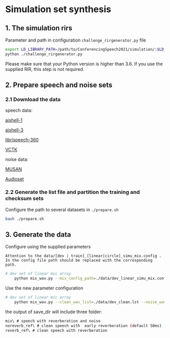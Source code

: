 
# Simulation set synthesis

## 1. The simulation rirs
Parameter and path in configuration `challenge_rirgenerator.py` file

```bash 
export LD_LIBRARY_PATH=/path/to/ConferencingSpeech2021/simulation/:$LD_LIBRARY_PATH
python ./challenge_rirgenerator.py
```
Please make sure that your Python version is higher than 3.6. If you use the supplied RIR, this step is not required.

## 2. Prepare speech and noise sets
### 2.1 Download the data
speech data:

[aishell-1](http://openslr.org/33/) 

[aishell-3](http://openslr.org/93/)

[librispeech-360](http://openslr.org/12/)

[VCTK](https://datashare.ed.ac.uk/handle/10283/2651)


noise data: 

[MUSAN](http://openslr.org/17/)

[Audioset](https://github.com/marc-moreaux/audioset_raw)

### 2.2 Generate the list file and partition the training and checksum sets

Configure the path to several datasets in `./prepare.sh`

```bash
bash ./prepare.sh
```


## 3. Generate the data

Configure using the supplied parameters
```
Attention to the data/[dev | train]_[linear|circle]_simu_mix.config . In the config file path should be replaced with the corresponding path.
```
```bash
# dev set of linear mic array 
    python mix_wav.py --mix_config_path=./data/dev_linear_simu_mix.config --save_dir=./data/wavs/dev/simu_linear/ --chunk_len=6 --generate_config=False 
```


Use the new parameter configuration

```bash 
# dev set of linear mic array 
    python mix_wav.py --clean_wav_list=./data/dev_clean.lst --noise_wav_list=./data/dev_noise.lst --rir_wav_list=./data/dev_linear_rir.lst --mix_config_path=./data/dev_linear_simu_mix.config --save_dir=./data/wavs/dev/simu_linear --chunk_len=6 --generate_config=True 
``` 
the output of save_dir will include three folder:

```bash
mix\ # speech with reverberation and noise
noreverb_ref\ # clean speech with  early reverberation (default 50ms)
reverb_ref\ # clean speech with reverberation
```
